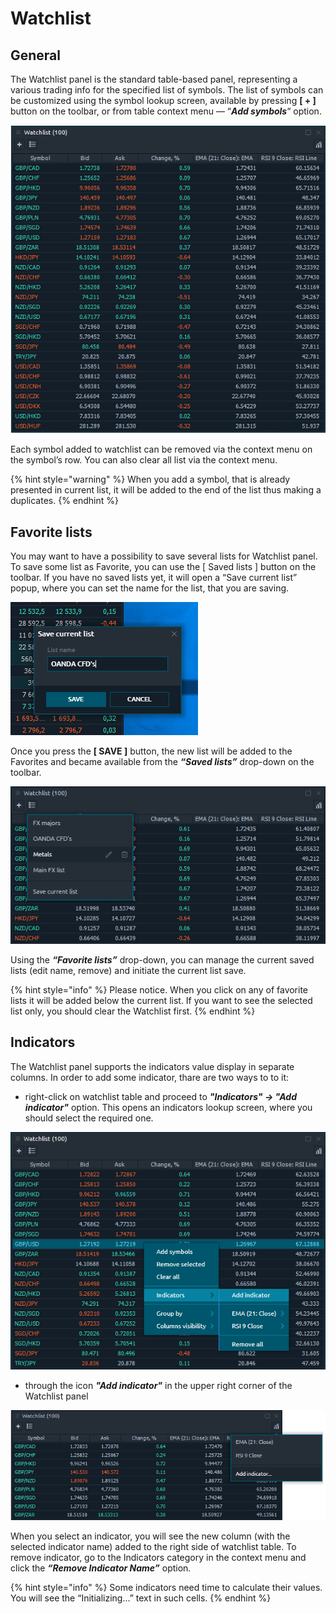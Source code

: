 # Watchlist

## General

The Watchlist panel is the standard table-based panel, representing a various trading info for the specified list of symbols. The list of symbols can be customized using the symbol lookup screen, available by pressing **\[ + \]** button on the toolbar, or from table context menu — “_**Add symbols**_“ option.

![Watch the required symbol info using Watchlist panel](../.gitbook/assets/watchlist%20%281%29.png)

Each symbol added to watchlist can be removed via the context menu on the symbol’s row. You can also clear all list via the context menu.

{% hint style="warning" %}
When you add a symbol, that is already presented in current list, it will be added to the end of the list thus making a duplicates.
{% endhint %}

## Favorite lists

You may want to have a possibility to save several lists for Watchlist panel. To save some list as Favorite, you can use the \[ Saved lists \] button on the toolbar. If you have no saved lists yet, it will open a “Save current list” popup, where you can set the name for the list, that you are saving.

![Set the name for the Favorite list](../.gitbook/assets/watchlist_save.png)

Once you press the **\[ SAVE \]** button, the new list will be added to the Favorites and became available from the _**“Saved lists”**_ drop-down on the toolbar.

![Favorite lists drop-down](../.gitbook/assets/lists-in-the-watchlist.png)

Using the _**“Favorite lists”**_ drop-down, you can manage the current saved lists \(edit name, remove\) and initiate the current list save.

{% hint style="info" %}
Please notice. When you click on any of favorite lists it will be added below the current list. If you want to see the selected list only, you should clear the Watchlist first.
{% endhint %}

## Indicators

The Watchlist panel supports the indicators value display in separate columns. In order to add some indicator, thare are two ways to to it:

* right-click on watchlist table and proceed to _**"Indicators" -&gt; "Add indicator"**_ option. This opens an indicators lookup screen, where you should select the required one.

![Indicators in watchlist are very useful](../.gitbook/assets/indicators-watchlist-first-way.png)

* through the icon _**"Add indicator"**_ in the upper right corner of the Watchlist panel

![There are two ways to add indicators in the panel](../.gitbook/assets/indicators-watchlist-second-way.png)

When you select an indicator, you will see the new column \(with the selected indicator name\) added to the right side of watchlist table. To remove indicator, go to the Indicators category in the context menu and click the _**“Remove Indicator Name”**_ option.

{% hint style="info" %}
Some indicators need time to calculate their values. You will see the “Initializing...” text in such cells.
{% endhint %}

